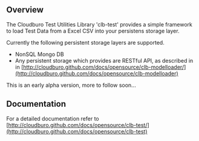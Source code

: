 ## Overview

The Cloudburo Test Utilities Library 'clb-test' provides a simple framework to load Test Data from a Excel CSV into your persistens storage layer.

Currently the following persistent storage layers are supported.

* NonSQL Mongo DB
* Any persistent storage which provides are RESTful API, as described in in [http://cloudburo.github.com/docs/opensource/clb-modelloader/](http://cloudburo.github.com/docs/opensource/clb-modelloader)

This is an early alpha version, more to follow soon...

## Documentation

For a detailed documentation refer to [http://cloudburo.github.com/docs/opensource/clb-test/](http://cloudburo.github.com/docs/opensource/clb-test)
